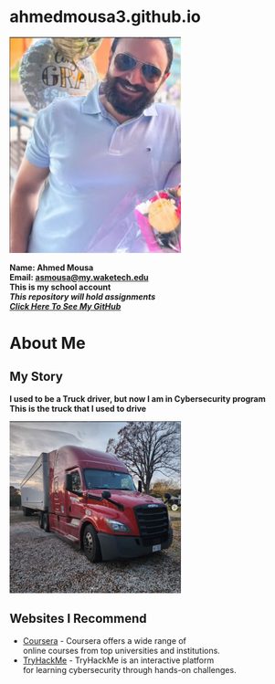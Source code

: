 # ahmedmousa3.github.io  
  <img src="me.jpg" alt="app" width="300">
  
**Name: Ahmed Mousa**  
**Email: asmousa@my.waketech.edu**  
**This is my school account**  
**_This repository will hold assignments_**  
[**_Click Here To See My GitHub_**](https://github.com/ahmedmousa3)  

# **About Me**
## **My Story**  
**I used to be a Truck driver, but now I am in Cybersecurity program**  
**This is the truck that I used to drive**  


  <img src="t1.jpg" alt="app" width="300">  

## **Websites I Recommend**  
  - [Coursera](https://www.coursera.org/) - Coursera offers a wide range of  
    online courses from top universities and institutions.
  - [TryHackMe](https://www.tryhackme.com) - TryHackMe is an interactive platform  
    for learning cybersecurity through hands-on challenges.


